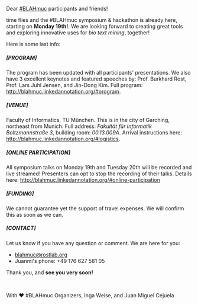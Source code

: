 Dear [#BLAHmuc](http://blahmuc.linkedannotation.org) participants and friends!

time flies and the #BLAHmuc symposium & hackathon is already here, starting on **Monday 19th!**. We are looking forward to creating great tools and exploring innovative uses for _bio text mining_, together!

Here is some last info:

##### [PROGRAM]

The program has been updated with all participants' presentations. We also have 3 excellent keynotes and featured speeches by: Prof. Burkhard Rost, Prof. Lars Juhl Jensen, and Jin-Dong Kim. Full program: http://blahmuc.linkedannotation.org/#program.

##### [VENUE]

Faculty of Informatics, TU München. This is in the city of Garching, northeast from Munich. Full address: _Fakultät für Informatik Boltzmannstraße 3_, building room: _00.13.009A_. Arrival instructions here: http://blahmuc.linkedannotation.org/#logistics.

##### [ONLINE PARTICIPATION]

All symposium talks on Monday 19th and Tuesday 20th will be recorded and live streamed! Presenters can opt to stop the recording of their talks. Details here: http://blahmuc.linkedannotation.org/#online-participation

##### [FUNDING]

We cannot guarantee yet the support of travel expenses. We will confirm this as soon as we can.

##### [CONTACT]

Let us know if you have any question or comment. We are here for you:

* [blahmuc@rostlab.org](blahmuc@rostlab.org)
* Juanmi's phone: +49 176 627 581 05

Thank you, and **see you very soon!**

<br/>

With ♥️ \#BLAHmuc Organizers, Inga Weise, and Juan Miguel Cejuela
